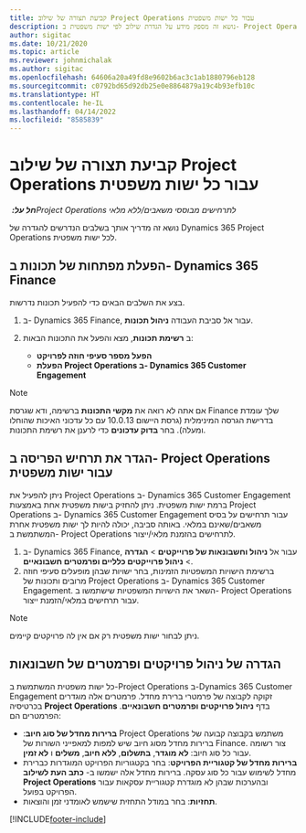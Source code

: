 ```yaml
---
title: קביעת תצורה של שילוב Project Operations עבור כל ישות משפטית
description: נושא זה מספק מידע על הגדרת שילוב לפי ישות משפטית ב- Project Operations.
author: sigitac
ms.date: 10/21/2020
ms.topic: article
ms.reviewer: johnmichalak
ms.author: sigitac
ms.openlocfilehash: 64606a20a49fd8e9602b6ac3c1ab1880796eb128
ms.sourcegitcommit: c0792bd65d92db25e0e8864879a19c4b93efb10c
ms.translationtype: HT
ms.contentlocale: he-IL
ms.lasthandoff: 04/14/2022
ms.locfileid: "8585839"
---
```

# <a name="configure-project-operations-integration-per-legal-entity"></a>קביעת תצורה של שילוב Project Operations עבור כל ישות משפטית 

_**חל על:** ‏Project Operations לתרחישים מבוססי משאבים/ללא מלאי_

נושא זה מדריך אותך בשלבים הנדרשים להגדרה של Dynamics 365 Project Operations לכל ישות משפטית.

## <a name="enable-feature-keys-in-dynamics-365-finance"></a>הפעלת מפתחות של תכונות ב- Dynamics 365 Finance

בצע את השלבים הבאים כדי להפעיל תכונות נדרשות.

1. ב- Dynamics 365 Finance, עבור אל סביבת העבודה **ניהול תכונות**.
2. ב **רשימת תכונות**, מצא והפעל את התכונות הבאות:
  
    - **הפעל מספר סעיפי חוזה לפרויקט**
    - **הפעלת Project Operations ב- Dynamics 365 Customer Engagement**

> [!NOTE]
> אם אתה לא רואה את **מקשי התכונות** ברשימה, ודא שגרסת Finance שלך עומדת בדרישת הגרסה המינימלית (גרסת היישום 10.0.13 עם כל עדכוני האיכות שהוחלו ומעלה). בחר **בדוק עדכונים** כדי לרענן את רשימת התכונות.

## <a name="define-the-project-operations-deployment-scenario-for-a-legal-entity"></a>הגדר את תרחיש הפריסה ב- Project Operations עבור ישות משפטית

ניתן להפעיל את Project Operations ב- Dynamics 365 Customer Engagement ברמת ישות משפטית. ניתן להחזיק בישות משפטית אחת באמצעות Project Operations ב- Dynamics 365 Customer Engagement עבור תרחישים על בסיס משאבים/שאינם במלאי. באותה סביבה, יכולה להיות לך ישות משפטית אחרת המשתמשת ב- Project Operations לתרחישים בהזמנת מלאי/ייצור.

1. ב- Dynamics 365 Finance, עבור אל **ניהול וחשבונאות של פרוייקטים** > **הגדרה** > **ניהול פרוייקטים כלליים ופרמטרים חשבונאיים**.
2. ברשימת הישויות המשפטיות הזמינות, בחר ישויות שבהן מופעלים סעיפי חוזה מרובים ותכונות של Project Operations ב- Dynamics 365 Customer Engagement. השאר את הישויות המשפטיות שישתמשו ב- Project Operations עבור תרחישים במלאי/הזמנת ייצור.

> [!NOTE]
> ניתן לבחור ישות משפטית רק אם אין לה פרויקטים קיימים.

## <a name="configure-project-management-and-accounting-parameters"></a>הגדרה של ניהול פרויקטים ופרמטרים של חשבונאות

כל ישות משפטית המשתמשת ב-Project Operations ב-Dynamics 365 Customer Engagement זקוקה לקבוצה של פרמטרי ברירת מחדל. פרמטרים אלה מוגדרים בכרטיסיה **Project Operations** בדף **ניהול פרויקטים ופרמטרים חשבונאיים**. הפרמטרים הם:

  - **ברירות מחדל של סוג חיוב**:‏ Project Operations משתמש בקבוצה קבועה של ברירות מחדל מסוג חיוב שיש למפות למאפייני השורות של Finance. צור רשומה עבור כל סוג חיוב: **לא מוגדר**, **בתשלום**, **ללא חיוב**, **משלים** ו **לא זמין**.
  - **ברירות מחדל של קטגוריית הפרויקט**: בחר בקטגוריות הפרויקט המוגדרות כברירת מחדל לשימוש עבור כל סוג עסקה. ברירות מחדל אלה ישמשו ב- **כתב העת לשילוב Project Operations** ובהערכות שבהן לא מוגדרת קטגוריית עסקאות עבור הפרויקט בפועל.
  - **תחזיות**: בחר במודל התחזית שישמש לאומדני זמן והוצאות.


[!INCLUDE[footer-include](../includes/footer-banner.md)]